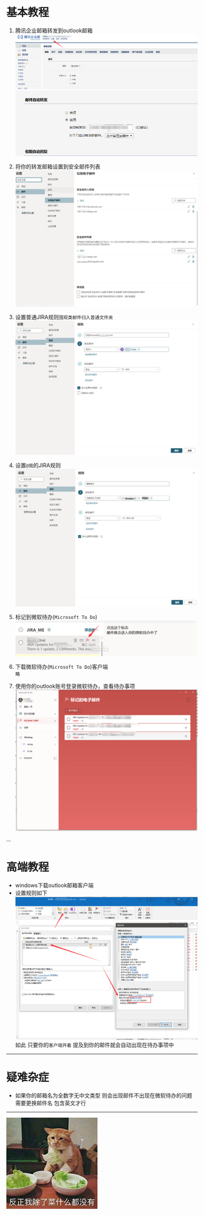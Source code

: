 # 基本教程    
    
1. 腾讯企业邮箱转发到outlook邮箱    
![image.png](..\images\7485616-83bca0fe65018742.png)    
![image.png](..\images\7485616-5367299d56e2e433.png)    
    
    
2. 将你的转发邮箱设置到安全邮件列表    
![image.png](..\images\7485616-5c8176bd3ca27225.png)    
    
    
3. 设置普通JIRA规则`围观类邮件归入普通文件夹`    
![image.png](..\images\7485616-b675a10bfdbe921f.png)    
    
4. 设置`@我`的JIRA规则    
![image.png](..\images\7485616-d4961b824e59a2fa.png)    
    
5. 标记到微软待办(`Microsoft To Do`)    
![image.png](..\images\7485616-1e785ddc120fc3a8.png)    
    
6. 下载微软待办(`Microsoft To Do`)客户端     
`略`    
    
7. 使用你的outlook账号登录微软待办，查看待办事项    
![image.png](..\images\7485616-742d18efe1317608.png)    
    
···    
    
# 高端教程    
* windows下载outlook邮箱客户端    
* 设置规则如下    
![image.png](..\images\7485616-91146aa9b3b80f47.png)    
如此 只要你的`客户端开着` 提及到你的邮件就会自动出现在待办事项中    
    
---     
    
# 疑难杂症    
* 如果你的邮箱名为全数字无中文类型 则会出现邮件不出现在微软待办的问题 需要更换邮件名  包含英文才行    
    
---    
    
![](..\images\7485616-5d132ab9f13df4de.jpg)    
    
